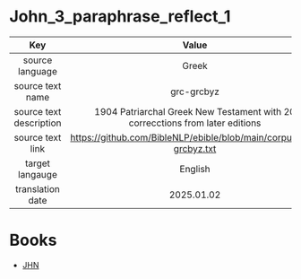 # John_3_paraphrase_reflect_1

| Key | Value |
|:---:|:-----:|
|source language|Greek|
|source text name|grc-grcbyz|
|source text description|1904 Patriarchal Greek New Testament with 20 correcctions from later editions|
|source text link|https://github.com/BibleNLP/ebible/blob/main/corpus/grc-grcbyz.txt|
|target langauge|English|
|translation date|2025.01.02|

# Books
- [JHN](JHN/README.md)

